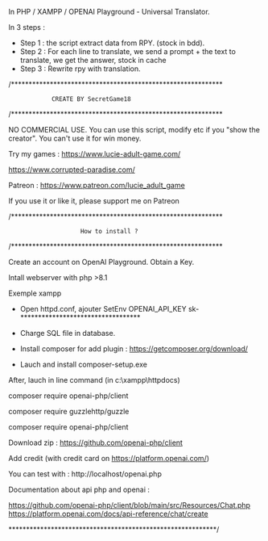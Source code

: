 In PHP / XAMPP / OPENAI Playground - Universal Translator.

In 3 steps :
- Step 1 : the script extract data from RPY. (stock in bdd).
- Step 2 : For each line to translate, we send a prompt + the text to translate, we get the answer, stock in cache
- Step 3 : Rewrite rpy with translation.


/************************************************************

				CREATE BY SecretGame18
/************************************************************

NO COMMERCIAL USE.
You can use this script, modify etc if you "show the creator".
You can't use it for win money.

Try my games : 
https://www.lucie-adult-game.com/

https://www.corrupted-paradise.com/

Patreon : https://www.patreon.com/lucie_adult_game

If you use it or like it, please support me on Patreon

/************************************************************

						How to install ?
/************************************************************

Create an account on OpenAI Playground. Obtain a Key.

Intall webserver with php >8.1

Exemple xampp

- Open httpd.conf, ajouter SetEnv OPENAI_API_KEY sk-**********************************

- Charge SQL file in database. 

- Install composer for add plugin : https://getcomposer.org/download/

- Lauch and install composer-setup.exe

After, lauch in line command (in c:\xampp\httpdocs\)

composer require openai-php/client

composer require guzzlehttp/guzzle

composer require openai-php/client


Download zip : https://github.com/openai-php/client

Add credit (with credit card on https://platform.openai.com/)

You can test with : http://localhost/openai.php 

Documentation about api php and openai :

https://github.com/openai-php/client/blob/main/src/Resources/Chat.php
https://platform.openai.com/docs/api-reference/chat/create

***********************************************************/
